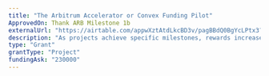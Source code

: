 ```yaml
---
title: "The Arbitrum Accelerator or Convex Funding Pilot"
ApprovedOn: Thank ARB Milestone 1b
externalUrl: "https://airtable.com/appwXztAtdLkcBD3v/pagBBdQ0BgYcLPtx3?detail=eyJwYWdlSWQiOiJwYWdSQ0wwUU43Tkt0YWM3WSIsInJvd0lkIjoicmVjeEF0Mm5XU1VrMUNjZUkiLCJzaG93Q29tbWVudHMiOmZhbHNlfQ"
description: "As projects achieve specific milestones, rewards increase non-linearly"
type: "Grant"
grantType: "Project"
fundingAsk: "230000"
---
```

